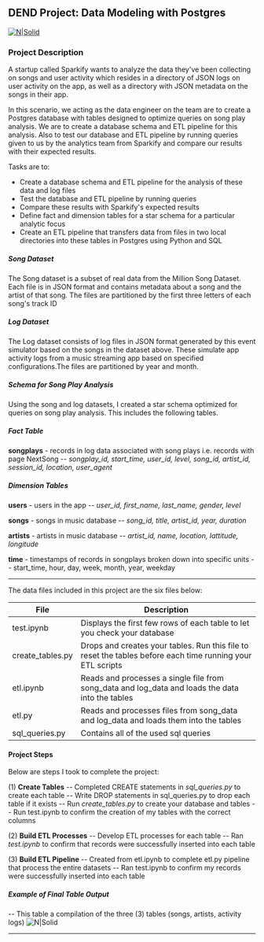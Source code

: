 ## DEND Project:  Data Modeling with Postgres
[![N|Solid](https://cdn.sisense.com/wp-content/uploads/logo-connector-postgresql1.png)](https://www.postgresql.org)


### Project Description
A startup called Sparkify wants to analyze the data they've been collecting on songs and user activity which resides in a directory of JSON logs on user activity on the app, as well as a directory with JSON metadata on the songs in their app.

In this scenario, we acting as the data engineer on the team are to create a Postgres database with tables designed to optimize queries on song play analysis. We are to create a database schema and ETL pipeline for this analysis. Also to test our database and ETL pipeline by running queries given to us by the analytics team from Sparkify and compare our results with their expected results.

Tasks are to:
- Create a database schema and ETL pipeline for the analysis of these data and log files
- Test the database and ETL pipeline by running queries
- Compare these results with Sparkify's expected results
- Define fact and dimension tables for a star schema for a particular analytic focus
- Create an ETL pipeline that transfers data from files in two local directories into these tables in Postgres using Python and SQL

##### Song Dataset
The Song dataset is a subset of real data from the Million Song Dataset. Each file is in JSON format and contains metadata about a song and the artist of that song. The files are partitioned by the first three letters of each song's track ID

##### Log Dataset
The Log dataset consists of log files in JSON format generated by this event simulator based on the songs in the dataset above. These simulate app activity logs from a music streaming app based on specified configurations.The files are partitioned by year and month.

##### Schema for Song Play Analysis
Using the song and log datasets, I created a star schema optimized for queries on song play analysis. This includes the following tables.

##### Fact Table
**songplays** - records in log data associated with song plays i.e. records with page NextSong
-- *songplay_id, start_time, user_id, level, song_id, artist_id, session_id, location, user_agent*
##### Dimension Tables
**users** - users in the app
-- *user_id, first_name, last_name, gender, level*

**songs** - songs in music database
-- *song_id, title, artist_id, year, duration*

**artists** - artists in music database
 -- *artist_id, name, location, lattitude, longitude*

**time** - timestamps of records in songplays broken down into specific units
-- start_time, hour, day, week, month, year, weekday

-------------------------------------------------------------------------
The data files included in this project are the six files below:

| File | Description |
| ------ | ------ |
| test.ipynb | Displays the first few rows of each table to let you check your database |
| create_tables.py | Drops and creates your tables. Run this file to reset the tables before each time running your ETL scripts |
| etl.ipynb | Reads and processes a single file from song_data and log_data and loads the data into the tables |
| etl.py | Reads and processes files from song_data and log_data and loads them into the tables |
|sql_queries.py | Contains all of the used sql queries |

 
#### Project Steps
Below are steps I took to complete the project:

(1) **Create Tables**
-- Completed CREATE statements in *sql_queries.py* to create each table
-- Write DROP statements in sql_queries.py to drop each table if it exists
-- Run *create_tables.py* to create your database and tables
-- Run test.ipynb to confirm the creation of my tables with the correct columns

(2) **Build ETL Processes**
-- Develop ETL processes for each table
-- Ran *test.ipynb* to confirm that records were successfully inserted into each table

(3) **Build ETL Pipeline**
-- Created from etl.ipynb to complete etl.py pipeline that process the entire datasets
-- Ran test.ipynb to confirm my records were successfully inserted into each table

##### Example of Final Table Output

-- This table a compilation of the three (3) tables (songs, artists, activity logs)
![N|Solid](https://s3.amazonaws.com/video.udacity-data.com/topher/2019/February/5c6c15e9_log-data/log-data.png)


-------------------------------------------------------------------------
